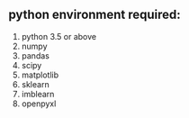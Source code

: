 
## python environment required:
1. python 3.5 or above
2. numpy
3. pandas
4. scipy
5. matplotlib
6. sklearn
7. imblearn
8. openpyxl
